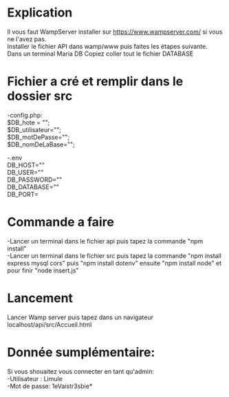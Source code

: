 # Explication 
Il vous faut WampServer installer sur https://www.wampserver.com/ si vous ne l'avez pas.</br>
Installer le fichier API dans wamp/www puis faites les étapes suivante.</br>
Dans un terminal Maria DB Copiez coller tout le fichier DATABASE</br>
# Fichier a cré et remplir dans le dossier src
-config.php:</br>
$DB_hote = "";</br>
$DB_utilisateur="";</br>
$DB_motDePasse="";</br>
$DB_nomDeLaBase="";</br>


-.env </br>
DB_HOST="" </br>
DB_USER="" </br>
DB_PASSWORD="" </br>
DB_DATABASE="" </br>
DB_PORT= </br>

# Commande a faire
-Lancer un terminal dans le fichier api puis tapez la commande "npm install"</br>
-Lancer un terminal dans le fichier src puis tapez la commande "npm install express mysql cors" puis "npm install dotenv" ensuite "npm install node" et pour finir "node insert.js"</br>

# Lancement
Lancer Wamp server puis tapez dans un navigateur localhost/api/src/Accueil.html

# Donnée sumplémentaire:
Si vous shouaitez vous connecter en tant qu'admin:</br>
-Utilisateur : Limule</br>
-Mot de passe: 1eVaistr3sbie*</br>
